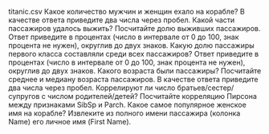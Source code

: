 

titanic.csv
Какое количество мужчин и женщин ехало на корабле? В качестве ответа приведите два числа через пробел.
Какой части пассажиров удалось выжить? Посчитайте долю выживших пассажиров. Ответ приведите в процентах (число в интервале от 0 до 100, знак процента не нужен), округлив до двух знаков.
Какую долю пассажиры первого класса составляли среди всех пассажиров? Ответ приведите в процентах (число в интервале от 0 до 100, знак процента не нужен), округлив до двух знаков.
Какого возраста были пассажиры? Посчитайте среднее и медиану возраста пассажиров. В качестве ответа приведите два числа через пробел.
Коррелируют ли число братьев/сестер/супругов с числом родителей/детей? Посчитайте корреляцию Пирсона между признаками SibSp и Parch.
Какое самое популярное женское имя на корабле? Извлеките из полного имени пассажира (колонка Name) его личное имя (First Name). 
